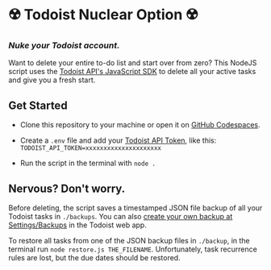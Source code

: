 # ☢️ Todoist Nuclear Option ☢️

### _Nuke your Todoist account._

Want to delete your entire to-do list and start over from zero? This NodeJS script uses the [Todoist API's JavaScript SDK](https://developer.todoist.com/rest/v2/#javascript-sdk) to delete all your active tasks and give you a fresh start.

## Get Started

- Clone this repository to your machine or open it on [GitHub Codespaces](https://curly-fortnight-gr5xj4wpgrq3v6qx.github.dev).

- Create a `.env` file and add your [Todoist API Token](https://todoist.com/help/articles/find-your-api-token-Jpzx9IIlB), like this:
  `TODOIST_API_TOKEN=xxxxxxxxxxxxxxxxxxxxx`

- Run the script in the terminal with `node .`

## Nervous? Don't worry.

Before deleting, the script saves a timestamped JSON file backup of all your Todoist tasks in `./backups`. You can also [create your own backup at Settings/Backups](https://app.todoist.com/app/settings/backups) in the Todoist web app.

To restore all tasks from one of the JSON backup files in `./backup`, in the terminal run `node restore.js THE_FILENAME`. Unfortunately, task recurrence rules are lost, but the due dates should be restored.
